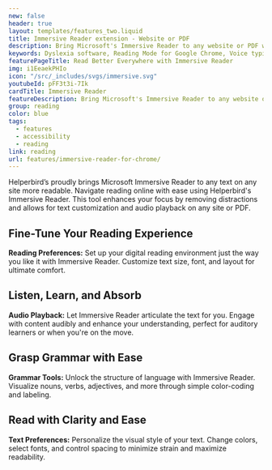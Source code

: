 ```yaml
---
new: false
header: true
layout: templates/features_two.liquid
title: Immersive Reader extension - Website or PDF
description: Bring Microsoft's Immersive Reader to any website or PDF with Helperbirds extension. Improve your reading fluency and understanding in a snap. It's compatible across Chrome, Edge, Firefox, and all iOS devices. Ready for a game-changer? Try it now.
keywords: Dyslexia software, Reading Mode for Google Chrome, Voice typing for Chrome, Text to speech for Chrome, text reader, Immersive Reader, dyslexia fonts, accessibility software, dyslexia software, Helperbird for Edge, Helperbird for Firefox, Helperbird for Chrome, Opendyslexic for Chrome, OpenDyslexic
featurePageTitle: Read Better Everywhere with Immersive Reader
img: i1EeaekPHIo
icon: "/src/_includes/svgs/immersive.svg"
youtubeId: pFF3t3i-7Ik
cardTitle: Immersive Reader
featureDescription: Bring Microsoft's Immersive Reader to any website or PDF with Helperbirds extension. Improve your reading fluency and understanding in a snap. It's compatible across Chrome, Edge, Firefox, and all iOS devices. 
group: reading
color: blue
tags: 
  - features
  - accessibility
  - reading
link: reading
url: features/immersive-reader-for-chrome/
---
```



Helperbird’s proudly brings Microsoft Immersive Reader to any text on any site more readable. Navigate reading online with ease using Helperbird's Immersive Reader. This tool enhances your focus by removing distractions and allows for text customization and audio playback on any site or PDF. 



## Fine-Tune Your Reading Experience
**Reading Preferences:** Set up your digital reading environment just the way you like it with Immersive Reader. Customize text size, font, and layout for ultimate comfort.

## Listen, Learn, and Absorb
**Audio Playback:** Let Immersive Reader articulate the text for you. Engage with content audibly and enhance your understanding, perfect for auditory learners or when you're on the move.

## Grasp Grammar with Ease
**Grammar Tools:** Unlock the structure of language with Immersive Reader. Visualize nouns, verbs, adjectives, and more through simple color-coding and labeling.

## Read with Clarity and Ease
**Text Preferences:** Personalize the visual style of your text. Change colors, select fonts, and control spacing to minimize strain and maximize readability.


